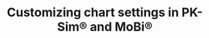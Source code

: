 ---
title:  Customizing chart settings in PK-Sim® and MoBi®
description: >
  This tutorial presents some advanced chart customization features using chart settings and
  templates. Chart templates can be saved and reused to streamline your modelling workflows
  in PK-Sim® and MoBi®.
full_url: "https://github.com/Open-Systems-Pharmacology/OSP-based-publications-and-content/issues/120"  
icon: film
---